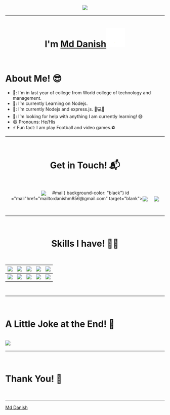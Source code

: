 
<p align="center">
  <img src="https://miro.medium.com/max/2048/1*OohqW5DGh9CQS4hLY5FXzA.png" height="230"/>
</p>
<hr>
<h1 align="center">I'm <a href="https://github.com/Aryagm">Md Danish<a><img src="https://github.com/Kathryn-Jie/Kathryn-Jie/blob/main/wave.gif" width="60px"/></h1>
<Br>
<h1>About Me! 😎</h1>

- 🏫: I'm  in last year of college from World college of technology and management.
- 🔭: I’m currently Learning on Nodejs.
- 🌱: I’m currently Nodejs and express.js. 🧠💻🤖
- 🤔: I’m looking for help with anything I am currently learning! 😅
- 😄  Pronouns: He/His
- ⚡  Fun fact: I am play Football and video games.⚽
  
<hr>
<Br>
<h1 align="center">Get in Touch! 📬</h1>
<Br>
<p align="center">
<a href="https://www.linkedin.com/in/md-danish-003180208/" target="blank"><img align="center" src="https://img.shields.io/badge/md danish-003180208?style=for-the-badge&logo=linkedin&logoColor=white" /></a> &nbsp;&nbsp;&nbsp;  <a <style>#mail{ background-color: "black"}</style> id ="mail"href="mailto:danishm856@gmail.com" target="blank"><img align="center" src="https://img.shields.io/badge/danishm8560@gmail.com-D14836?style=for-the-badge&logo=gmail&logoColor=white" /></a>    &nbsp;&nbsp;&nbsp;       <a href="https://github.com/Md-Danish-au45" target="blank"><img align="center" src="https://img.shields.io/badge/Md Danish-100000?style=for-the-badge&logo=github&logoColor=white" /></a>
</p>
  
<Br>
<hr>
<Br>
<h1 align="center">Skills I have! 🤸‍♂</h1>
<Br>
  
|![](https://img.shields.io/badge/HTML-brightgreen?style=for-the-badge)|![](https://img.shields.io/badge/CSS-brightgreen?style=for-the-badge)|![](https://img.shields.io/badge/Bootstrap-brightgreen?style=for-the-badge)|![](https://img.shields.io/badge/Nodejs-red?style=for-the-badge)|![](https://img.shields.io/badge/Express.js-red?style=for-the-badge)|
|---|---|---|---|---|
|![](https://img.shields.io/badge/Reactjs-blue?style=for-the-badge)|![](https://img.shields.io/badge/Version%20Control-blue?style=for-the-badge)|![](https://img.shields.io/badge/Javascript-blue?style=for-the-badge)|![](https://img.shields.io/badge/MongoDB-blue?style=for-the-badge)|![](https://img.shields.io/badge/And%20More!-yellow?style=for-the-badge)|
  
  
<Br>
<hr>
<Br>

<h1>A Little Joke at the End! 🤣</h1>
<Br>
  
<img src="https://ih1.redbubble.net/image.471887531.0381/raf,750x1000,075,t,000000:44f0b734a5.u4.jpg"/>
  
  
  
<Br>
<hr>
<Br>
<h1>Thank You! 🤵 </h1>
<Br>

------
[Md Danish](https://github.com/Md-Danish-au45)
